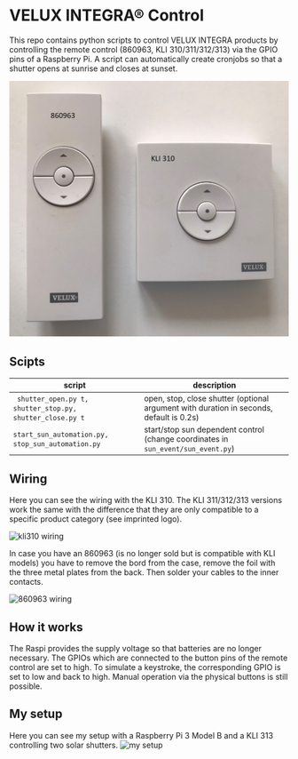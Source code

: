 # VELUX INTEGRA® Control
This repo contains python scripts to control VELUX INTEGRA products by controlling the remote control (860963, KLI 310/311/312/313) via the GPIO pins of a Raspberry Pi. A script can automatically create cronjobs so that a shutter opens at sunrise and closes at sunset.

![left: 860963, right: KLI 310](docs/860963_kli310_remote.jpeg "left: 860963, right: KLI 310")

## Scipts
script | description
------ | ------
``` shutter_open.py t, shutter_stop.py, shutter_close.py t```   | open, stop, close shutter  (optional argument with duration in seconds, default is 0.2s)
``` start_sun_automation.py, stop_sun_automation.py ``` |  start/stop sun dependent control (change coordinates in ```sun_event/sun_event.py```)

## Wiring
Here you can see the wiring with the KLI 310. The KLI 311/312/313 versions work the same with the difference that they are only compatible to a specific product category (see imprinted logo).

![kli310 wiring](docs/kli310_wiring.png "kli310 wiring")

In case you have an 860963 (is no longer sold but is compatible with KLI models) you have to remove the bord from the case, remove the foil with the three metal plates from the back.
Then solder your cables to the inner contacts.

![860963 wiring](docs/860963_remote_board.jpeg "860963 wiring")

## How it works
The Raspi provides the supply voltage so that batteries are no longer necessary.
The GPIOs which are connected to the button pins of the remote control are set to high. To simulate a keystroke, the corresponding GPIO is set to low and back to high.
Manual operation via the physical buttons is still possible.

## My setup
Here you can see my setup with a Raspberry Pi 3 Model B and a KLI 313 controlling two solar shutters.
![my setup](docs/my_setup.jpeg "my setup")